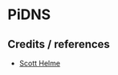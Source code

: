 # PiDNS

## Credits / references
- [Scott Helme](https://scotthelme.co.uk/securing-dns-across-all-of-my-devices-with-pihole-dns-over-https-1-1-1-1/)